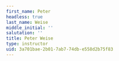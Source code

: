 ```yaml
---
first_name: Peter
headless: true
last_name: Weise
middle_initial: ''
salutation: ''
title: Peter Weise
type: instructor
uid: 3a701bae-2b01-7ab7-74db-e558d2b75f83
---
```

